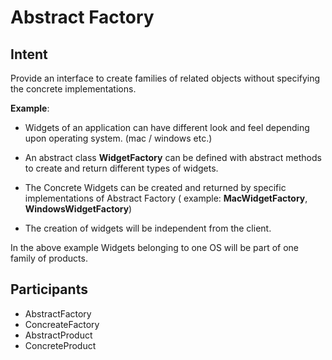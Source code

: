 # Abstract Factory


## Intent 

Provide an interface to create families of related objects without specifying the concrete implementations. 

**Example**:

- Widgets of an application can have different look and feel depending upon operating system. (mac / windows etc.)

- An abstract class **WidgetFactory** can be defined with abstract methods to create and return different types of widgets. 

- The Concrete Widgets can be created and returned by specific implementations of Abstract Factory ( example: **MacWidgetFactory**, **WindowsWidgetFactory**)

- The creation of widgets will be independent from the client. 

In the above example Widgets belonging to one OS will be part of one family of products. 


## Participants

- AbstractFactory
- ConcreateFactory
- AbstractProduct
- ConcreteProduct

